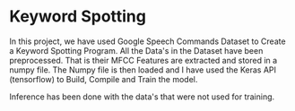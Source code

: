 # Keyword Spotting

In this project, we have used Google Speech Commands Dataset to Create a Keyword Spotting Program.
All the Data's in the Dataset have been preprocessed. That is their MFCC Features are extracted and stored in a numpy file. 
The Numpy file is then loaded and I have used the Keras API (tensorflow) to Build, Compile and Train the model.

Inference has been done with the data's that were not used for training.
